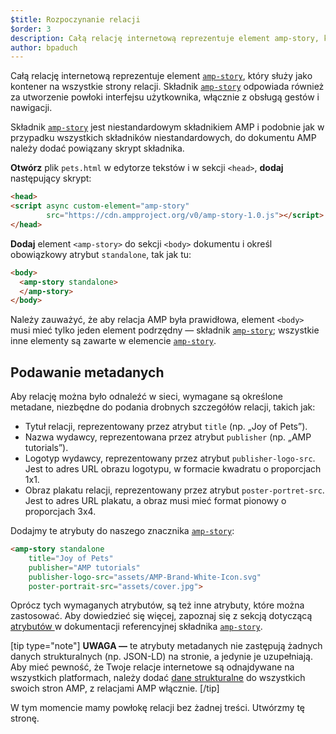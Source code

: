 ```yaml
---
$title: Rozpoczynanie relacji
$order: 3
description: Całą relację internetową reprezentuje element amp-story, który służy jako kontener na wszystkie strony relacji. Składnik amp-story odpowiada również za...
author: bpaduch
---
```


Całą relację internetową reprezentuje element [`amp-story`](../../../../documentation/components/reference/amp-story.md), który służy jako kontener na wszystkie strony relacji. Składnik [`amp-story`](../../../../documentation/components/reference/amp-story.md) odpowiada również za utworzenie powłoki interfejsu użytkownika, włącznie z obsługą gestów i nawigacji.

Składnik [`amp-story`](../../../../documentation/components/reference/amp-story.md) jest niestandardowym składnikiem AMP i podobnie jak w przypadku wszystkich składników niestandardowych, do dokumentu AMP należy dodać powiązany skrypt składnika.

**Otwórz** plik `pets.html` w edytorze tekstów i w sekcji `<head>`, **dodaj** następujący skrypt:

```html
<head>
<script async custom-element="amp-story"
        src="https://cdn.ampproject.org/v0/amp-story-1.0.js"></script>
</head>
```

**Dodaj** element `<amp-story>` do sekcji `<body>` dokumentu i określ obowiązkowy atrybut `standalone`, tak jak tu:

```html
<body>
  <amp-story standalone>
  </amp-story>
</body>
```

Należy zauważyć, że aby relacja AMP była prawidłowa, element `<body>` musi mieć tylko jeden element podrzędny — składnik [`amp-story`](../../../../documentation/components/reference/amp-story.md); wszystkie inne elementy są zawarte w elemencie [`amp-story`](../../../../documentation/components/reference/amp-story.md).

## Podawanie metadanych

Aby relację można było odnaleźć w sieci, wymagane są określone metadane, niezbędne do podania drobnych szczegółów relacji, takich jak:

- Tytuł relacji, reprezentowany przez atrybut `title` (np. „Joy of Pets”).
- Nazwa wydawcy, reprezentowana przez atrybut `publisher` (np. „AMP tutorials”).
- Logotyp wydawcy, reprezentowany przez atrybut `publisher-logo-src`. Jest to adres URL obrazu logotypu, w formacie kwadratu o proporcjach 1x1.
- Obraz plakatu relacji, reprezentowany przez atrybut `poster-portret-src`. Jest to adres URL plakatu, a obraz musi mieć format pionowy o proporcjach 3x4.

Dodajmy te atrybuty do naszego znacznika [`amp-story`](../../../../documentation/components/reference/amp-story.md):

```html
<amp-story standalone
    title="Joy of Pets"
    publisher="AMP tutorials"
    publisher-logo-src="assets/AMP-Brand-White-Icon.svg"
    poster-portrait-src="assets/cover.jpg">
```

Oprócz tych wymaganych atrybutów, są też inne atrybuty, które można zastosować. Aby dowiedzieć się więcej, zapoznaj się z sekcją dotyczącą [atrybutów ](../../../../documentation/components/reference/amp-story.md#attributes) w dokumentacji referencyjnej składnika [`amp-story`](../../../../documentation/components/reference/amp-story.md).

[tip type="note"] **UWAGA —** te atrybuty metadanych nie zastępują żadnych danych strukturalnych (np. JSON-LD) na stronie, a jedynie je uzupełniają. Aby mieć pewność, że Twoje relacje internetowe są odnajdywane na wszystkich platformach, należy dodać [dane strukturalne](../../../../documentation/guides-and-tutorials/optimize-measure/discovery.md#integrate-with-third-party-platforms-through-additional-metadata) do wszystkich swoich stron AMP, z relacjami AMP włącznie. [/tip]

W tym momencie mamy powłokę relacji bez żadnej treści. Utwórzmy tę stronę.

